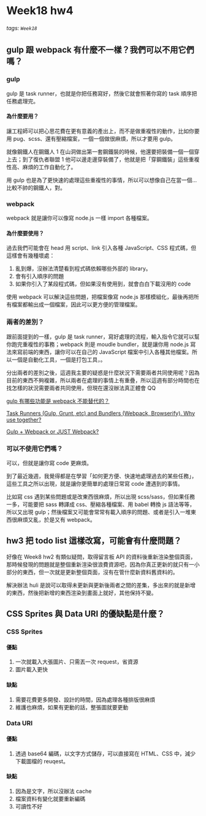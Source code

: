 # Week18 hw4

###### tags: `Week18`

## gulp 跟 webpack 有什麼不一樣？我們可以不用它們嗎？
### gulp
gulp 是 task runner，也就是你把任務寫好，然後它就會照著你寫的 task 順序把任務處理完。
#### 為什麼要用？
讓工程師可以把心思花費在更有意義的產出上，而不是做重複性的動作，比如你要用 pug、scss、還有壓縮檔案，一個一個做很麻煩，所以才要用 gulp。

就像鋼鐵人在鋼鐵人 1 在山洞做出第一套鋼鐵裝的時候，他還要把裝備一個一個穿上去；到了復仇者聯盟 1 他可以邊走邊穿裝備了，他就是把「穿鋼鐵裝」這些重複性高、麻煩的工作自動化了。

用 gulp 也是為了更快速的處理這些重複性的事情，所以可以想像自己在當一個...比較不帥的鋼鐵人，對。

### webpack
webpack 就是讓你可以像寫 node.js 一樣 import 各種檔案。
#### 為什麼要使用？
過去我們可能會在 head 用 script、link 引入各種 JavaScript、CSS 程式碼，但這樣會有幾種壞處：
1. 亂到爆，沒辦法清楚看到程式碼依賴哪些外部的 library。
2. 會有引入順序的問題
3. 如果你引入了某段程式碼，但如果沒有使用到，就會白白下載沒用的 code 

使用 webpack 可以解決這些問題，把檔案像寫 node.js 那樣模組化，最後再把所有檔案都輸出成一個檔案，因此可以更方便的管理檔案。
### 兩者的差別？
跟前面提到的一樣，gulp 是 task runner，寫好處理的流程，輸入指令它就可以幫你跑完重複性的事務；webpack 則是 moudle bundler，就是讓你用 node.js 寫法來寫前端的東西，讓你可以在自己的 JavaScript 檔案中引入各種其他檔案。所以一個是自動化工具，一個是打包工具，。

分出兩者的差別之後，這週我主要的疑惑是什麼狀況下需要兩者共同使用呢？因為目前的東西不夠複雜，所以兩者在處理的事情上有重疊，所以這週有部分時間也在找怎樣的狀況需要兩者共同使用，但現在還沒辦法真正體會 QQ

[gulp 有哪些功能是 webpack 不能替代的？](https://www.zhihu.com/question/45536395)

[Task Runners (Gulp, Grunt, etc) and Bundlers (Webpack, Browserify). Why use together?](https://stackoverflow.com/questions/33561272/task-runners-gulp-grunt-etc-and-bundlers-webpack-browserify-why-use-toge)

[Gulp + Webpack or JUST Webpack?](https://stackoverflow.com/questions/33558396/gulp-webpack-or-just-webpack)

### 可以不使用它們嗎？
可以，但就是讓你寫 code 更麻煩。

到了最近幾週，我覺得都是在學習「如何更方便、快速地處理過去的某些任務」，這些工具之所以出現，就是讓你更簡單的處理日常寫 code 遭遇到的事情。

比如寫 css 遇到某些問題或是改東西很麻煩，所以出現 scss/sass，但如果任務一多，可能要把 sass 轉譯成 css、壓縮各種檔案、用 babel 轉換 js 語法等等，所以又出現 gulp；然後檔案又可能會常常有載入順序的問題、或者是引入一堆東西很麻煩又亂，於是又有 webpack。

## hw3 把 todo list 這樣改寫，可能會有什麼問題？
好像在 Week8 hw2 有類似疑問，取得留言板 API 的資料後重新渲染整個頁面，那時候發現的問題就是整個重新渲染很浪費資源吧，因為你真正更新的就只有一小部分的東西，但一次就是更新整個頁面，沒有在管什麼新資料舊資料的。

解決辦法 huli 是說可以取得未更新與更新後兩者之間的差集，多出來的就是新增的東西，然後把新增的東西渲染到畫面上就好，其他保持不變。
## CSS Sprites 與 Data URI 的優缺點是什麼？
### CSS Sprites
#### 優點
1. 一次就載入大張圖片、只需丟一次 request，省資源
2. 圖片載入更快

#### 缺點
1. 需要花費更多開發、設計的時間，因為處理各種排版很麻煩
2. 維護也麻煩，如果有更動的話，整張圖就要更動
### Data URI
#### 優點
1. 透過 base64 編碼，以文字方式儲存，可以直接寫在 HTML、CSS 中，減少下載圖檔的 reuqest。

#### 缺點
1. 因為是文字，所以沒辦法 cache
2. 檔案資料有變化就要重新編碼
3. 可讀性不好
